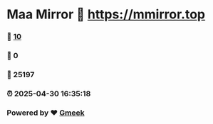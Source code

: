 # Maa Mirror :link: https://mmirror.top 
### :page_facing_up: [10](https://mmirror.top/tag.html) 
### :speech_balloon: 0 
### :hibiscus: 25197 
### :alarm_clock: 2025-04-30 16:35:18 
### Powered by :heart: [Gmeek](https://github.com/Meekdai/Gmeek)
